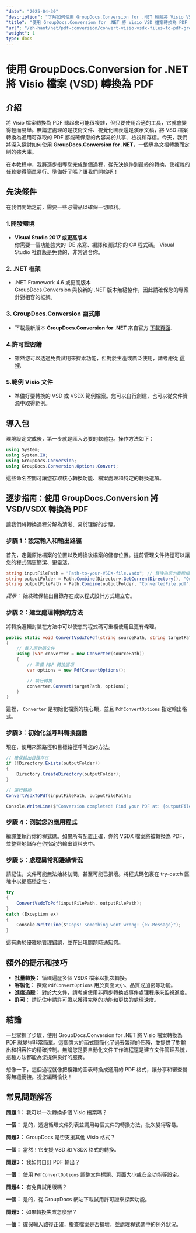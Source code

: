 ```yaml
---
"date": "2025-04-30"
"description": "了解如何使用 GroupDocs.Conversion for .NET 輕鬆將 Visio VSD 檔案轉換為 PDF。本指南涵蓋安裝、設定和實際用例。"
"title": "使用 GroupDocs.Conversion for .NET 將 Visio VSD 檔案轉換為 PDF 的綜合指南"
"url": "/zh-hant/net/pdf-conversion/convert-visio-vsdx-files-to-pdf-groupdocs-net/"
"weight": 1
type: docs
---
```

# 使用 GroupDocs.Conversion for .NET 將 Visio 檔案 (VSD) 轉換為 PDF

## 介紹

將 Visio 檔案轉換為 PDF 聽起來可能很複雜，但只要使用合適的工具，它就會變得輕而易舉。無論您處理的是技術文件、視覺化圖表還是演示文稿，將 VSD 檔案轉換為通用可存取的 PDF 都能確保您的內容易於共享、檢視和存檔。今天，我們將深入探討如何使用 **GroupDocs.Conversion for .NET**，一個專為文檔轉換而定制的強大庫。

在本教程中，我將逐步指導您完成整個過程，從先決條件到最終的轉換，使複雜的任務變得簡單易行。準備好了嗎？讓我們開始吧！

## 先決條件

在我們開始之前，需要一些必需品以確保一切順利。

### 1.開發環境

- **Visual Studio 2017 或更高版本**  
你需要一個功能強大的 IDE 來寫、編譯和測試你的 C# 程式碼。 Visual Studio 社群版是免費的，非常適合你。

### 2. .NET 框架

- .NET Framework 4.6 或更高版本  
GroupDocs.Conversion 與較新的 .NET 版本無縫協作，因此請確保您的專案針對相容的框架。

### 3. GroupDocs.Conversion 函式庫

- 下載最新版本 **GroupDocs.Conversion for .NET** 來自官方 [下載頁面](https://releases。groupdocs.com/conversion/net/).

### 4.許可證密鑰

- 雖然您可以透過免費試用來探索功能，但對於生產或廣泛使用，請考慮從 [這裡](https://purchase。groupdocs.com/temporary-license/).

### 5.範例 Visio 文件

- 準備好要轉換的 VSD 或 VSDX 範例檔案。您可以自行創建，也可以從文件資源中取得範例。

## 導入包

環境設定完成後，第一步就是匯入必要的軟體包。操作方法如下：

```csharp
using System;
using System.IO;
using GroupDocs.Conversion;
using GroupDocs.Conversion.Options.Convert;
```

這些命名空間可讓您存取核心轉換功能、檔案處理和特定的轉換選項。

## 逐步指南：使用 GroupDocs.Conversion 將 VSD/VSDX 轉換為 PDF

讓我們將轉換過程分解為清晰、易於理解的步驟。

### 步驟 1：設定輸入和輸出路徑

首先，定義原始檔案的位置以及轉換後檔案的儲存位置。提前管理文件路徑可以讓您的程式碼更簡潔、更靈活。

```csharp
string inputFilePath = "Path-to-your-VSDX-file.vsdx"; // 替換為您的實際檔案路徑
string outputFolder = Path.Combine(Directory.GetCurrentDirectory(), "Output");
string outputFilePath = Path.Combine(outputFolder, "ConvertedFile.pdf");
```

*提示：* 始終確保輸出目錄存在或以程式設計方式建立它。

### 步驟 2：建立處理轉換的方法

將轉換邏輯封裝在方法中可以使您的程式碼可重複使用且更有條理。

```csharp
public static void ConvertVsdxToPdf(string sourcePath, string targetPath)
{
    // 載入原始碼文件
    using (var converter = new Converter(sourcePath))
    {
        // 準備 PDF 轉換選項
        var options = new PdfConvertOptions();

        // 執行轉換
        converter.Convert(targetPath, options);
    }
}
```

這裡， `Converter` 是初始化檔案的核心類，並且 `PdfConvertOptions` 指定輸出格式。

### 步驟3：初始化並呼叫轉換函數

現在，使用來源路徑和目標路徑呼叫您的方法。

```csharp
// 確保輸出目錄存在
if (!Directory.Exists(outputFolder))
{
    Directory.CreateDirectory(outputFolder);
}

// 運行轉換
ConvertVsdxToPdf(inputFilePath, outputFilePath);

Console.WriteLine($"Conversion completed! Find your PDF at: {outputFilePath}");
```

### 步驟 4：測試您的應用程式

編譯並執行你的程式碼。如果所有配置正確，你的 VSDX 檔案將被轉換為 PDF，並整齊地儲存在你指定的輸出資料夾中。

### 步驟 5：處理異常和邊緣情況

請記住，文件可能無法始終訪問，甚至可能已損壞。將程式碼包裹在 try-catch 區塊中以提高穩定性：

```csharp
try
{
    ConvertVsdxToPdf(inputFilePath, outputFilePath);
}
catch (Exception ex)
{
    Console.WriteLine($"Oops! Something went wrong: {ex.Message}");
}
```

這有助於優雅地管理錯誤，並在出現問題時通知您。

## 額外的提示和技巧

- **批量轉換：** 循環遍歷多個 VSDX 檔案以批次轉換。
- **客製化：** 探索 `PdfConvertOptions` 用於頁面大小、品質或加密等功能。
- **進度追蹤：** 對於大文件，請考慮使用非同步轉換或事件處理程序來監視進度。
- **許可：** 請記住申請許可證以獲得完整的功能和更快的處理速度。

## 結論

一旦掌握了步驟，使用 GroupDocs.Conversion for .NET 將 Visio 檔案轉換為 PDF 就變得非常簡單。這個強大的函式庫簡化了過去繁瑣的任務，並提供了對輸出和相容性的精確控制。無論您是要自動化文件工作流程還是建立文件管理系統，這種方法都能為您提供良好的服務。

想像一下，這個過程就像把複雜的圖表轉換成通用的 PDF 格式，讓分享和審查變得無縫銜接。祝您編碼愉快！

## 常見問題解答

**問題 1：** 我可以一次轉換多個 Visio 檔案嗎？  

**一個：** 是的，透過循環文件列表並調用每個文件的轉換方法，批次變得容易。

**問題2：** GroupDocs 是否支援其他 Visio 格式？  

**一個：** 當然！它支援 VSD 和 VSDX 格式的轉換。

**問題3：** 我如何自訂 PDF 輸出？  

**一個：** 使用 `PdfConvertOptions` 調整文件標題、頁面大小或安全功能等設定。

**問題4：** 有免費試用版嗎？  

**一個：** 是的，從 GroupDocs 網站下載試用許可證來探索功能。

**問題5：** 如果轉換失敗怎麼辦？  

**一個：** 確保輸入路徑正確，檢查檔案是否損壞，並處理程式碼中的例外狀況。